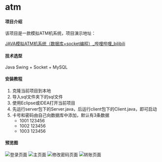 # atm

#### 项目介绍

该项目是一款模拟ATM机系统，项目演示地址：

[JAVA模拟ATM机系统（数据库+socket编程）_哔哩哔哩_bilibili](https://www.bilibili.com/video/BV1kE411n7DD)

#### 技术选型

Java Swing + Socket + MySQL


#### 安装教程

1.  克隆当前项目到本地
2.  导入sql文件夹下的sql文件
3.  使用Eclipse或IDEA打开当前项目
4.  先运行server包下的Server.java，后运行client包下的Client.java，即可启动
5.  卡号和密码由自己向数据库中添加，默认有3条数据
    * 1001 123456
    * 1002 123456
    * 1003 123456

#### 预览图
![登录页面](https://images.gitee.com/uploads/images/2022/0213/083409_1c4c89a3_8395133.png "屏幕截图.png")
![主页面](https://images.gitee.com/uploads/images/2022/0213/083441_d297cec0_8395133.png "屏幕截图.png")
![修改密码页面](https://images.gitee.com/uploads/images/2022/0213/083530_eb5172c9_8395133.png "屏幕截图.png")
![转账页面](https://images.gitee.com/uploads/images/2022/0213/083614_d648a99f_8395133.png "屏幕截图.png")